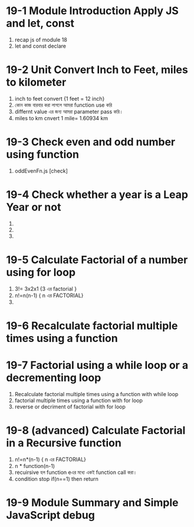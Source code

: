 # 19-1 Module Introduction Apply JS and let, const
1. recap js of module 18
2. let and const  declare 

# 19-2 Unit Convert Inch to Feet, miles to kilometer
1. inch to feet convert {1 feet = 12 inch}
2. কোন কাজ বারবার করা লাগলে আমরা function use করি 
3. differnt value এর জন্য আমরা  parameter pass করি। 
4. miles to km cnvert 1 mile= 1.60934 km
# 19-3 Check even and odd number using function
1. oddEvenFn.js [check]
# 19-4 Check whether a year is a Leap Year or not 
1. 
2. 
3. 
# 19-5 Calculate Factorial of a number using for loop
1. 3!= 3x2x1 {3 এর factorial }
2. n!=n(n-1) { n এর  FACTORIAL}
3. 
# 19-6 Recalculate factorial multiple times using a function


# 19-7 Factorial using a while loop or a decrementing loop
1. Recalculate factorial multiple times using a function with while loop
2. factorial multiple times using a function with for loop
3. reverse or decriment of factorial with for loop
# 19-8 (advanced) Calculate Factorial in a Recursive function
1.  n!=n*(n-1) { n এর  FACTORIAL}
2. n * function(n-1)
3. recuirsive হল function eএর মধ্যে একই function call করা।
4. condition stop if(n==1) then return
# 19-9 Module Summary and Simple JavaScript debug






















